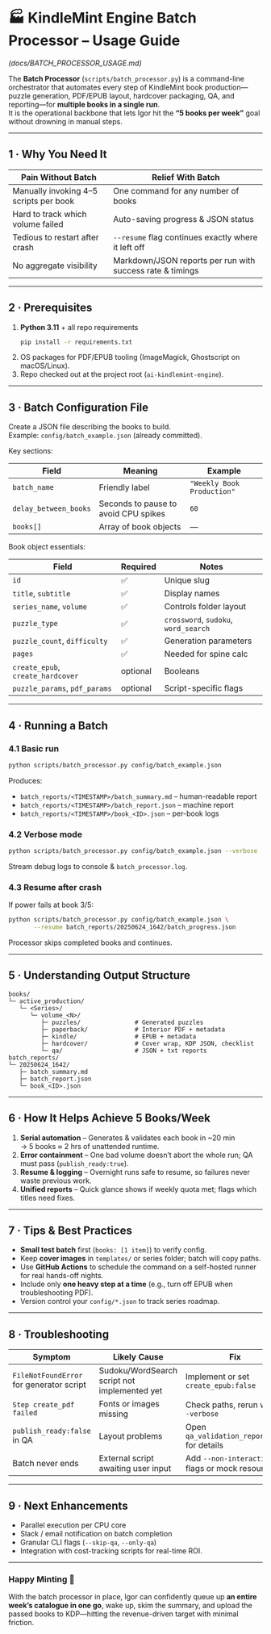 # 🏭 KindleMint Engine Batch Processor – Usage Guide  
*(docs/BATCH_PROCESSOR_USAGE.md)*  

The **Batch Processor** (`scripts/batch_processor.py`) is a command-line orchestrator that automates every step of KindleMint book production—puzzle generation, PDF/EPUB layout, hardcover packaging, QA, and reporting—for **multiple books in a single run**.  
It is the operational backbone that lets Igor hit the **“5 books per week”** goal without drowning in manual steps.

---

## 1 · Why You Need It
| Pain Without Batch | Relief With Batch |
|--------------------|-------------------|
| Manually invoking 4–5 scripts per book | One command for any number of books |
| Hard to track which volume failed | Auto-saving progress & JSON status |
| Tedious to restart after crash | `--resume` flag continues exactly where it left off |
| No aggregate visibility | Markdown/JSON reports per run with success rate & timings |

---

## 2 · Prerequisites
1. **Python 3.11** + all repo requirements  
   ```bash
   pip install -r requirements.txt
   ```  
2. OS packages for PDF/EPUB tooling (ImageMagick, Ghostscript on macOS/Linux).  
3. Repo checked out at the project root (`ai-kindlemint-engine`).  

---

## 3 · Batch Configuration File
Create a JSON file describing the books to build.  
Example: `config/batch_example.json` (already committed).

Key sections:

| Field | Meaning | Example |
|-------|---------|---------|
| `batch_name` | Friendly label | `"Weekly Book Production"` |
| `delay_between_books` | Seconds to pause to avoid CPU spikes | `60` |
| `books[]` | Array of book objects | — |

Book object essentials:

| Field | Required | Notes |
|-------|----------|-------|
| `id` | ✅ | Unique slug |
| `title`, `subtitle` | ✅ | Display names |
| `series_name`, `volume` | ✅ | Controls folder layout |
| `puzzle_type` | ✅ | `crossword`, `sudoku`, `word_search` |
| `puzzle_count`, `difficulty` | ✅ | Generation parameters |
| `pages` | ✅ | Needed for spine calc |
| `create_epub`, `create_hardcover` | optional | Booleans |
| `puzzle_params`, `pdf_params` | optional | Script-specific flags |

---

## 4 · Running a Batch

### 4.1 Basic run
```bash
python scripts/batch_processor.py config/batch_example.json
```
Produces:
* `batch_reports/<TIMESTAMP>/batch_summary.md` – human-readable report  
* `batch_reports/<TIMESTAMP>/batch_report.json` – machine report  
* `batch_reports/<TIMESTAMP>/book_<ID>.json` – per-book logs

### 4.2 Verbose mode
```bash
python scripts/batch_processor.py config/batch_example.json --verbose
```
Stream debug logs to console & `batch_processor.log`.

### 4.3 Resume after crash
If power fails at book 3/5:
```bash
python scripts/batch_processor.py config/batch_example.json \
       --resume batch_reports/20250624_1642/batch_progress.json
```
Processor skips completed books and continues.

---

## 5 · Understanding Output Structure
```
books/
└─ active_production/
   └─ <Series>/
      └─ volume_<N>/
         ├─ puzzles/               # Generated puzzles
         ├─ paperback/             # Interior PDF + metadata
         ├─ kindle/                # EPUB + metadata
         ├─ hardcover/             # Cover wrap, KDP JSON, checklist
         └─ qa/                    # JSON + txt reports
batch_reports/
└─ 20250624_1642/
   ├─ batch_summary.md
   ├─ batch_report.json
   └─ book_<ID>.json
```

---

## 6 · How It Helps Achieve 5 Books/Week

1. **Serial automation** – Generates & validates each book in ~20 min  
   → 5 books ≈ 2 hrs of unattended runtime.  
2. **Error containment** – One bad volume doesn’t abort the whole run; QA must pass (`publish_ready:true`).  
3. **Resume & logging** – Overnight runs safe to resume, so failures never waste previous work.  
4. **Unified reports** – Quick glance shows if weekly quota met; flags which titles need fixes.  

---

## 7 · Tips & Best Practices
* **Small test batch** first (`books: [1 item]`) to verify config.  
* Keep **cover images** in `templates/` or series folder; batch will copy paths.  
* Use **GitHub Actions** to schedule the command on a self-hosted runner for real hands-off nights.  
* Include only **one heavy step at a time** (e.g., turn off EPUB when troubleshooting PDF).  
* Version control your `config/*.json` to track series roadmap.  

---

## 8 · Troubleshooting

| Symptom | Likely Cause | Fix |
|---------|--------------|-----|
| `FileNotFoundError` for generator script | Sudoku/WordSearch script not implemented yet | Implement or set `create_epub:false` |
| `Step create_pdf failed` | Fonts or images missing | Check paths, rerun with `--verbose` |
| `publish_ready:false` in QA | Layout problems | Open `qa_validation_report.txt` for details |
| Batch never ends | External script awaiting user input | Add `--non-interactive` flags or mock resources |

---

## 9 · Next Enhancements
* Parallel execution per CPU core  
* Slack / email notification on batch completion  
* Granular CLI flags (`--skip-qa`, `--only-qa`)  
* Integration with cost-tracking scripts for real-time ROI.

---

### Happy Minting 🚀
With the batch processor in place, Igor can confidently queue up **an entire week’s catalogue in one go**, wake up, skim the summary, and upload the passed books to KDP—hitting the revenue-driven target with minimal friction.
